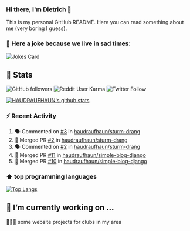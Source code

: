 ### Hi there, I'm Dietrich 👋

This is my personal GitHub README. Here you can read something about me (very boring I guess).

### 🤡 Here a joke because we live in sad times:
![Jokes Card](https://readme-jokes.vercel.app/api)

## :rocket: Stats

 ![GitHub followers](https://img.shields.io/github/followers/HAUDRAUFHAUN?label=GitHub-Followers&logo=GitHub&style=for-the-badge) ![Reddit User Karma](https://img.shields.io/reddit/user-karma/combined/haudraufhaun?logo=reddit&style=for-the-badge) ![Twitter Follow](https://img.shields.io/twitter/follow/haudraufhaun1?color=%231da1f2&logo=twitter&logoColor=%231da1f2&style=for-the-badge)
  
[![HAUDRAUFHAUN's github stats](https://github-readme-stats.vercel.app/api?username=HAUDRAUFHAUN&show_icons=true&theme=vue&hide_border=true)](https://github.com/anuraghazra/github-readme-stats)

### ⚡ Recent Activity

<!--START_SECTION:activity-->
1. 🗣 Commented on [#3](https://github.com/haudraufhaun/sturm-drang/issues/3) in [haudraufhaun/sturm-drang](https://github.com/haudraufhaun/sturm-drang)
2. 🎉 Merged PR [#2](https://github.com/haudraufhaun/sturm-drang/pull/2) in [haudraufhaun/sturm-drang](https://github.com/haudraufhaun/sturm-drang)
3. 🗣 Commented on [#2](https://github.com/haudraufhaun/sturm-drang/issues/2) in [haudraufhaun/sturm-drang](https://github.com/haudraufhaun/sturm-drang)
4. 🎉 Merged PR [#11](https://github.com/haudraufhaun/simple-blog-django/pull/11) in [haudraufhaun/simple-blog-django](https://github.com/haudraufhaun/simple-blog-django)
5. 🎉 Merged PR [#10](https://github.com/haudraufhaun/simple-blog-django/pull/10) in [haudraufhaun/simple-blog-django](https://github.com/haudraufhaun/simple-blog-django)
<!--END_SECTION:activity-->

### ⬆️ top programming languages
[![Top Langs](https://github-readme-stats.vercel.app/api/top-langs/?username=HAUDRAUFHAUN&theme=vue&hide_border=true)](https://github.com/anuraghazra/github-readme-stats)

## 🔭 I’m currently working on ...

👨🏻‍💼 some website projects for clubs in my area
